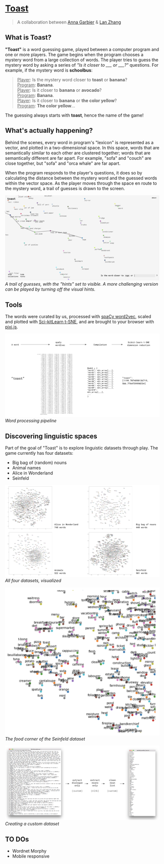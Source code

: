 # [Toast](http://toast2word.netlify.com)

> A collaboration between [Anna Garbier](https://annagarbier.github.io/portfolio) & [Lan Zhang](iamlanzhang.com)

## What is Toast?

**"Toast"** is a word guessing game, played between a computer program and one or more players. The game begins when the program chooses a mystery word from a large collection of words. The player tries to guess the mystery word by asking a series of *"Is it closer to \___ or \___?"* questions. For example, if the mystery word is **schoolbus**:

><u>Player</u>: Is the mystery word closer to **toast** or **banana**?<br>
<u>Program</u>: **Banana**.<br>
<u>Player</u>: Is it closer to **banana** or **avocado**?<br>
<u>Program</u>: **Banana**.<br>
<u>Player</u>: Is it closer to **banana** or **the color yellow**?<br>
<u>Program</u>: **The color yellow**...

The guessing always starts with **toast**, hence the name of the game!

## What's actually happening?

Behind the scenes, every word in program's "lexicon" is represented as a vector, and plotted in a two-dimensional space. In this space, words that are semantically similar to each other are clustered together; words that are semantically different are far apart. For example, "sofa" and "couch" are close together, but "sofa" and "orca whale" are far apart.

When the program responds to the player's questions, it does so by calculating the distance between the mystery word and the guessed words within the vector space. As the player moves through the space en route to the mystery word, a trail of guesses is drawn to the screen.

![image](/images/00.png)
*A trail of guesses, with the "hints" set to visible. A more challenging version can be played by turning off the visual hints.*

## Tools

The words were curated by us, processed with [spaCy word2vec](https://spacy.io/usage/vectors-similarity), scaled and plotted with [Sci-kitLearn t-SNE](https://scikit-learn.org/stable/modules/generated/sklearn.manifold.TSNE.html), and are brought to your browser with [pixi.js](https://www.pixijs.com/).

![image](/images/04.png)
*Word processing pipeline*

## Discovering linguistic spaces

Part of the goal of "Toast" is to explore linguistic datasets through play. The game currently has four datasets:

-   Big bag of (random) nouns
-   Animal names
-   Alice in Wonderland
-   Seinfeld

![image](/images/01.png)
*All four datasets, visualized*

![image](/images/02.png)
*The food corner of the Seinfeld dataset*

![image](/images/03.png)
*Creating a custom dataset*

## TO DOs

- Wordnet Morphy
- Mobile responsive

